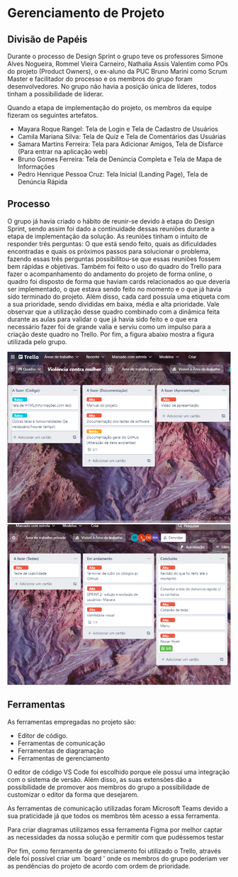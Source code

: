 # Gerenciamento de Projeto
 
## Divisão de Papéis
 
Durante o processo de Design Sprint o grupo teve os professores Simone Alves Nogueira, Rommel Vieira Carneiro, Nathalia Assis Valentim como POs do projeto (Product Owners), o ex-aluno da PUC Bruno Marini como Scrum Master e facilitador do processo e os membros do grupo foram desenvolvedores. No grupo não havia a posição única de líderes, todos tinham a possibilidade de liderar.
 
Quando a etapa de implementação do projeto, os membros da equipe fizeram os seguintes artefatos.
 
- Mayara Roque Rangel: Tela de Login e Tela de Cadastro de Usuários
- Camila Mariana Silva: Tela de Quiz e Tela de Comentários das Usuárias
- Samara Martins Ferreira: Tela para Adicionar Amigos, Tela de Disfarce (Para entrar na aplicação web)
- Bruno Gomes Ferreira: Tela de Denúncia Completa e  Tela de Mapa de Informações
- Pedro Henrique Pessoa Cruz: Tela Inicial (Landing Page), Tela de Denúncia Rápida
 
## Processo
 
O grupo já havia criado o hábito de reunir-se devido à etapa do Design Sprint, sendo assim foi dado a continuidade dessas reuniões durante a etapa de implementação da solução. As reuniões tinham o intuito de responder três perguntas: O que está sendo feito, quais as dificuldades encontradas e quais os próximos passos para solucionar o problema, fazendo essas três perguntas possibilitou-se que essas reuniões fossem bem rápidas e objetivas.
Também foi feito o uso do quadro do Trello para fazer o acompanhamento do andamento do projeto de forma online, o quadro foi disposto de forma que haviam cards relacionados ao que deveria ser implementado, o que estava sendo feito no momento e o que já havia sido terminado do projeto. Além disso, cada card possuía uma etiqueta com a sua prioridade, sendo divididas em baixa, média e alta prioridade. Vale observar que a utilização desse quadro combinado com a dinâmica feita durante as aulas para validar o que já havia sido feito e o que era necessário fazer foi de grande valia e serviu como um impulso para a criação deste quadro no Trello. Por fim,  a figura abaixo mostra a figura utilizada pelo grupo.
 
![Quadro Trello](images/quadrotrello1.png)
![Quadro Trello](images/quadrotrello2.png)
 
## Ferramentas
 
As ferramentas empregadas no projeto são:
 
- Editor de código.
- Ferramentas de comunicação
- Ferramentas de diagramação
- Ferramentas de gerenciamento
 
O editor de código VS Code foi escolhido porque ele possui uma integração com o sistema de versão. Além disso, as suas extensões dão a possibilidade de promover aos membros do grupo a possibilidade de customizar o editor da forma que desejarem.  
 
As ferramentas de comunicação utilizadas foram Microsoft Teams devido a sua praticidade já que todos os membros têm acesso a essa ferramenta.  
 
Para criar diagramas utilizamos essa ferramenta Figma por melhor captar as necessidades da nossa solução e permitir com que pudéssemos testar  
 
Por fim, como ferramenta de gerenciamento foi utilizado o Trello, através dele foi possível criar um `board ' onde os membros do grupo poderiam ver as pendências do projeto de acordo com ordem de prioridade.
 
